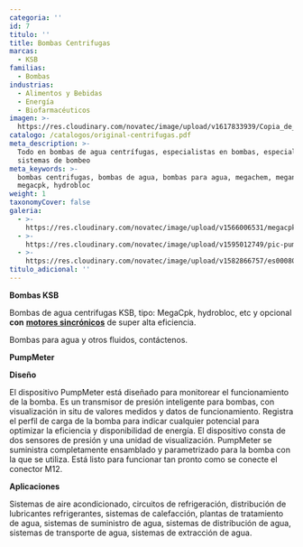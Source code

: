```yaml
---
categoria: ''
id: 7
titulo: ''
title: Bombas Centrifugas
marcas:
  - KSB
familias:
  - Bombas
industrias:
  - Alimentos y Bebidas
  - Energía
  - Biofarmacéuticos
imagen: >-
  https://res.cloudinary.com/novatec/image/upload/v1617833939/Copia_de_Dise%C3%B1o_sin_t%C3%ADtulo_95_udh1sv.png
catalogo: /catalogos/original-centrifugas.pdf
meta_description: >-
  Todo en bombas de agua centrífugas, especialistas en bombas, especialistas en
  sistemas de bombeo
meta_keywords: >-
  bombas centrifugas, bombas de agua, bombas para agua, megachem, meganorm,
  megacpk, hydrobloc
weight: 1
taxonomyCover: false
galeria:
  - >-
    https://res.cloudinary.com/novatec/image/upload/v1566006531/megacpk-KSB1_eqdko2.png
  - >-
    https://res.cloudinary.com/novatec/image/upload/v1595012749/pic-pumpmeter-auswertung-des-lastprofil_v8z1pj-gigapixel-scale-2_00x_itcwmk.jpg
  - >-
    https://res.cloudinary.com/novatec/image/upload/v1582866757/es000807-pumpmeter_llzlou.png
titulo_adicional: ''
---
```


**Bombas KSB**

Bombas de agua centrifugas KSB, tipo: MegaCpk, hydrobloc, etc y opcional **con** **[motores sincrónicos](https://www.novatec.cr/productos/motores/ "KSB SuPremE")** de super alta eficiencia.

Bombas para agua y otros fluidos, contáctenos.

**PumpMeter**

**Diseño**

El dispositivo PumpMeter está diseñado para monitorear el funcionamiento de la bomba. Es un transmisor de presión inteligente para bombas, con visualización in situ de valores medidos y datos de funcionamiento. Registra el perfil de carga de la bomba para indicar cualquier potencial para optimizar la eficiencia y disponibilidad de energía. El dispositivo consta de dos sensores de presión y una unidad de visualización. PumpMeter se suministra completamente ensamblado y parametrizado para la bomba con la que se utiliza. Está listo para funcionar tan pronto como se conecte el conector M12.

**Aplicaciones**

Sistemas de aire acondicionado, circuitos de refrigeración, distribución de lubricantes refrigerantes, sistemas de calefacción, plantas de tratamiento de agua, sistemas de suministro de agua, sistemas de distribución de agua, sistemas de transporte de agua, sistemas de extracción de agua.
